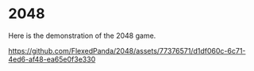 # 2048

Here is the demonstration of the 2048 game.

https://github.com/FlexedPanda/2048/assets/77376571/d1df060c-6c71-4ed6-af48-ea65e0f3e330
